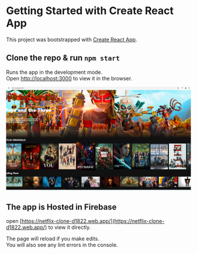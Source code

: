 # Getting Started with Create React App

This project was bootstrapped with [Create React App](https://github.com/facebook/create-react-app).


## Clone the repo & run `npm start`

Runs the app in the development mode.\
Open [http://localhost:3000](http://localhost:3000) to view it in the browser.

![alt text](netflix.png)

## The app is Hosted in Firebase
open [https://netflix-clone-d1822.web.app/](https://netflix-clone-d1822.web.app/) to view it directly.



The page will reload if you make edits.\
You will also see any lint errors in the console.



